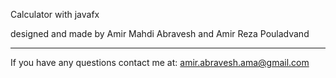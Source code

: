 Calculator with javafx 

designed and made by Amir Mahdi Abravesh and Amir Reza Pouladvand

--------------------------------------------------------

If you have any questions
contact me at: amir.abravesh.ama@gmail.com